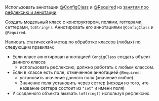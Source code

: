 Использовать аннотации [@ConfigClass](../../../lessons/l18reflection/annotations/ConfigClass.java) и 
[@Required](../../../lessons/l18reflection/annotations/Required.java) из 
[занятия про рефлексию и аннотации](../../../lessons/l18reflection) 

Создать модельный класс с конструктором, полями, геттерами, сеттерами, `toString()`.
Аннотировать его аннотациями `@ConfigClass` и `@Required`.

Написать статический метод по обработке классов (любых) по следующим правилам:
- Если класс аннотирован аннотацией `CongigClass` создать объект данного класса 
    - использовать рефлексию; должно работать с любым классом.
- Если в классе есть поле, отмеченное аннотацией `@Required`:
    - установить значение данного поля (значение любое).  
    - Значение поля установить через сеттер
        (исходя из того, что название сеттера состоит из `"set"` и имени поля)  
- У созданного объекта вызвать `toString()` используя рефлексию.